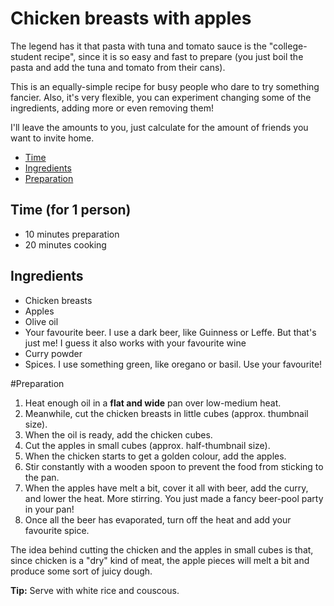 # Chicken breasts with apples

The legend has it that pasta with tuna and tomato sauce is the "college-student recipe", since it is so easy and fast to prepare (you just boil the pasta and add the tuna and tomato from their cans).

This is an equally-simple recipe for busy people who dare to try something fancier. Also, it's very flexible, you can experiment changing some of the ingredients, adding more or even removing them!

I'll leave the amounts to you, just calculate for the amount of friends you want to invite home.

* [Time](#time)
* [Ingredients](#ingredients)
* [Preparation](#preparation)

## Time (for 1 person)

- 10 minutes preparation
- 20 minutes cooking

## Ingredients

- Chicken breasts
- Apples
- Olive oil
- Your favourite beer. I use a dark beer, like Guinness or Leffe. But that's just me! I guess it also works with your favourite wine
- Curry powder
- Spices. I use something green, like oregano or basil. Use your favourite!

#Preparation

1. Heat enough oil in a **flat and wide** pan over low-medium heat. 
2. Meanwhile, cut the chicken breasts in little cubes (approx. thumbnail size).
3. When the oil is ready, add the chicken cubes.
4. Cut the apples in small cubes (approx. half-thumbnail size).
5. When the chicken starts to get a golden colour, add the apples.
6. Stir constantly with a wooden spoon to prevent the food from sticking to the pan.
7. When the apples have melt a bit, cover it all with beer, add the curry, and lower the heat. More stirring. You just made a fancy beer-pool party in your pan!
8. Once all the beer has evaporated, turn off the heat and add your favourite spice.

The idea behind cutting the chicken and the apples in small cubes is that, since chicken is a "dry" kind of meat, the apple pieces will melt a bit and produce some sort of juicy dough.

**Tip:** Serve with white rice and couscous.
